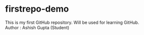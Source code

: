 # firstrepo-demo
This is my first GitHub repository. Will be used for learning GitHub.
<br>
Author : Ashish Gupta (Student)
